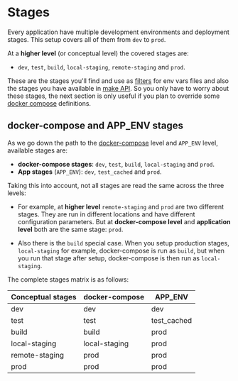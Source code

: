 # Stages

Every application have multiple development environments and deployment stages. This setup covers all of them from `dev` to `prod`.

At a **higher level** (or conceptual level) the covered stages are:

* `dev`, `test`, `build`, `local-staging`, `remote-staging` and `prod`.

These are the stages you'll find and use as [filters](env-vars.md#organizing-env-vars-files) for env vars files and also the stages you have available in [make API](make-api.md). So you only have to worry about these stages, the next section is only useful if you plan to override some [docker compose](docker.md) definitions.

## docker-compose and APP_ENV stages

As we go down the path to the [docker-compose](docker.md#docker-compose) level and `APP_ENV` level, available stages are:

* **docker-compose stages**: `dev`, `test`, `build`, `local-staging` and `prod`.
* **App stages** (`APP_ENV`): `dev`, `test_cached` and `prod`.

Taking this into account, not all stages are read the same across the three levels:

* For example, at **higher level** `remote-staging` and `prod` are two different stages. They are run in different locations and have different configuration parameters. But at **docker-compose level** and **application level** both are the same stage: `prod`.

* Also there is the `build` special case. When you setup production stages, `local-staging` for example, docker-compose is run as `build`, but when you run that stage after setup, docker-compose is then run as `local-staging`.

The complete stages matrix is as follows:

| Conceptual stages | docker-compose | APP_ENV |
|---------- |------------------- |-------- |
| dev | dev | dev |
| test | test | test_cached |
| build | build | prod |
| local-staging | local-staging | prod |
| remote-staging | prod | prod |
| prod | prod | prod |
